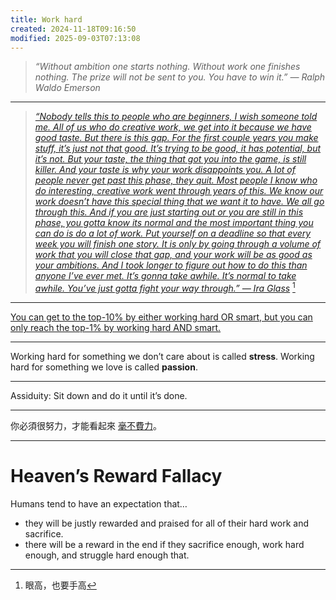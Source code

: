 ```yaml
---
title: Work hard
created: 2024-11-18T09:16:50
modified: 2025-09-03T07:13:08
---
```


> _“Without ambition one starts nothing. Without work one finishes nothing. The prize will not be sent to you. You have to win it.” — Ralph Waldo Emerson_

---

> _[“Nobody tells this to people who are beginners, I wish someone told me. All of us who do creative work, we get into it because we have good taste. But there is this gap. For the first couple years you make stuff, it’s just not that good. It’s trying to be good, it has potential, but it’s not. But your taste, the thing that got you into the game, is still killer. And your taste is why your work disappoints you. A lot of people never get past this phase, they quit. Most people I know who do interesting, creative work went through years of this. We know our work doesn’t have this special thing that we want it to have. We all go through this. And if you are just starting out or you are still in this phase, you gotta know its normal and the most important thing you can do is do a lot of work. Put yourself on a deadline so that every week you will finish one story. It is only by going through a volume of work that you will close that gap, and your work will be as good as your ambitions. And I took longer to figure out how to do this than anyone I’ve ever met. It’s gonna take awhile. It’s normal to take awhile. You’ve just gotta fight your way through.” ― Ira Glass](https://www.youtube.com/watch?v=E1oZhEIrer4)_ [^1]

---

[You can get to the top-10% by either working hard OR smart, but you can only reach the top-1% by working hard AND smart.](https://blog.samaltman.com/how-to-be-successful)

---

Working hard for something we don’t care about is called **stress**. Working hard for something we love is called **passion**.

---

 Assiduity: Sit down and do it until it’s done.

---

你必須很努力，才能看起來 [毫不費力](sprezzatura.md)。

---

# Heaven’s Reward Fallacy

Humans tend to have an expectation that…

* they will be justly rewarded and praised for all of their hard work and sacrifice.
* there will be a reward in the end if they sacrifice enough, work hard enough, and struggle hard enough that.

[^1]: 眼高，也要手高
